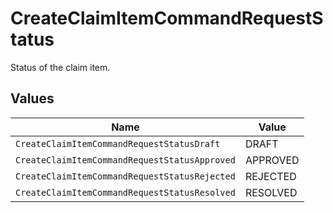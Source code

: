 # CreateClaimItemCommandRequestStatus

Status of the claim item.


## Values

| Name                                          | Value                                         |
| --------------------------------------------- | --------------------------------------------- |
| `CreateClaimItemCommandRequestStatusDraft`    | DRAFT                                         |
| `CreateClaimItemCommandRequestStatusApproved` | APPROVED                                      |
| `CreateClaimItemCommandRequestStatusRejected` | REJECTED                                      |
| `CreateClaimItemCommandRequestStatusResolved` | RESOLVED                                      |
